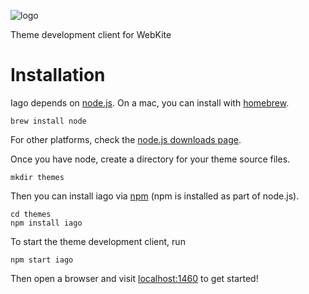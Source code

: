 ![logo](http://webkite-themes.github.io/iago-med.png "Iago Logo")

Theme development client for WebKite

# Installation

Iago depends on [node.js](http://nodejs.org/). On a mac, you can install with [homebrew](http://brew.sh/).

```
brew install node
```

For other platforms, check the [node.js downloads page](http://nodejs.org/download/).

Once you have node, create a directory for your theme source files.

```
mkdir themes
```

Then you can install iago via [npm](https://www.npmjs.org/) (npm is installed as part of node.js).

```
cd themes
npm install iago
```

To start the theme development client, run

```
npm start iago
```

Then open a browser and visit [localhost:1460](http://localhost:1460) to get started!

